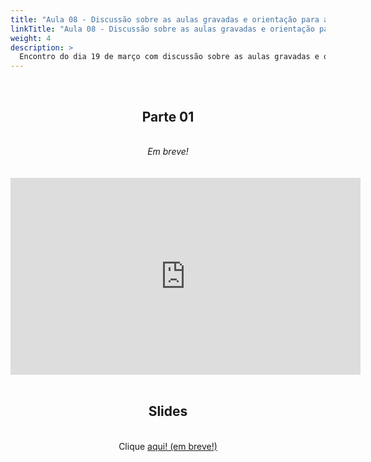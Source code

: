 ```yaml
---
title: "Aula 08 - Discussão sobre as aulas gravadas e orientação para atividade prática 1"
linkTitle: "Aula 08 - Discussão sobre as aulas gravadas e orientação para atividade prática 1"
weight: 4
description: >
  Encontro do dia 19 de março com discussão sobre as aulas gravadas e orientação para atividade prática 1
---
```


<br>
<div align="center">
<h2>Parte 01</h2>
<br>
<i>Em breve!</i>
<br><br><br>
<iframe width="560" height="315" src="https://www.youtube.com/embed/" frameborder="0" allow="accelerometer; autoplay; clipboard-write; encrypted-media; gyroscope; picture-in-picture" allowfullscreen></iframe>
<br><br>

<h2>Slides</h2>
<br>
Clique <a href="https://github.com/desirrepetters/gstreinamentoeconsultoria/raw/master/userguide/content/pt-br/filogenia_/2025_01/aulas/slides/aula_0.pdf">aqui! (em breve!)</a>
</div>